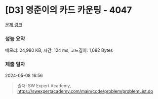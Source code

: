 # [D3] 영준이의 카드 카운팅 - 4047 

[문제 링크](https://swexpertacademy.com/main/code/problem/problemDetail.do?contestProbId=AWIsY84KEPMDFAWN) 

### 성능 요약

메모리: 24,980 KB, 시간: 124 ms, 코드길이: 1,082 Bytes

### 제출 일자

2024-05-08 16:56



> 출처: SW Expert Academy, https://swexpertacademy.com/main/code/problem/problemList.do
